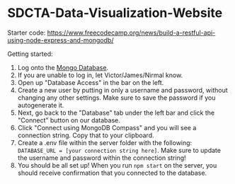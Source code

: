 # SDCTA-Data-Visualization-Website

Starter code: https://www.freecodecamp.org/news/build-a-restful-api-using-node-express-and-mongodb/

Getting started:

1. Log onto the [Mongo Database](https://cloud.mongodb.com/v2/63cb7a2372c6c2037a621c9a#/clusters).
2. If you are unable to log in, let Victor/James/Nirmal know.
3. Open up "Database Access" in the bar on the left.
4. Create a new user by putting in only a username and password, without changing any other settings. Make sure to save the password if you autogenerate it.
5. Next, go back to the "Database" tab under the left bar and click the "Connect" button on our database.
6. Click "Connect using MongoDB Compass" and you will see a connection string. Copy that to your clipboard.
6. Create a .env file within the server folder with the following: `DATABASE_URL = [your connection string here]`. Make sure to update the username and password within the connection string!
7. You should be all set up! When you run `npm start` on the server, you should receive confirmation that you connected to the database.

